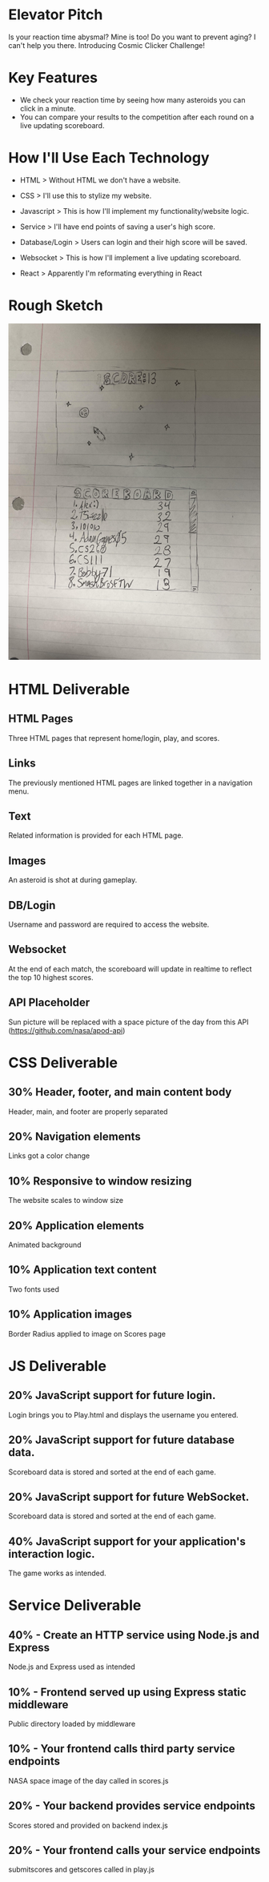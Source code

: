 # Elevator Pitch

Is your reaction time abysmal? Mine is too! Do you want to prevent aging? I can't help you there. Introducing Cosmic Clicker Challenge!

# Key Features

- We check your reaction time by seeing how many asteroids you can click in a minute.
- You can compare your results to the competition after each round on a live updating scoreboard.

# How I'll Use Each Technology

- HTML > Without HTML we don't have a website.

- CSS > I'll use this to stylize my website.

- Javascript > This is how I'll implement my functionality/website logic.

- Service > I'll have end points of saving a user's high score.

- Database/Login > Users can login and their high score will be saved.

- Websocket > This is how I'll implement a live updating scoreboard.

- React > Apparently I'm reformating everything in React

# Rough Sketch

![UGLY](cs260startupsketch.jpg)

# HTML Deliverable

## HTML Pages

Three HTML pages that represent home/login, play, and scores.

## Links

The previously mentioned HTML pages are linked together in a navigation menu.

## Text

Related information is provided for each HTML page.

## Images

An asteroid is shot at during gameplay.

## DB/Login

Username and password are required to access the website.

## Websocket

At the end of each match, the scoreboard will update in realtime to reflect the top 10 highest scores.

## API Placeholder

Sun picture will be replaced with a space picture of the day from this API (https://github.com/nasa/apod-api)

# CSS Deliverable

## 30% Header, footer, and main content body

Header, main, and footer are properly separated

## 20% Navigation elements

Links got a color change

## 10% Responsive to window resizing

The website scales to window size

## 20% Application elements

Animated background

## 10% Application text content

Two fonts used

## 10% Application images

Border Radius applied to image on Scores page

# JS Deliverable

## 20% JavaScript support for future login.

Login brings you to Play.html and displays the username you entered.

## 20% JavaScript support for future database data.

Scoreboard data is stored and sorted at the end of each game.

## 20% JavaScript support for future WebSocket.

Scoreboard data is stored and sorted at the end of each game.

## 40% JavaScript support for your application's interaction logic.

The game works as intended.

# Service Deliverable

## 40% - Create an HTTP service using Node.js and Express

Node.js and Express used as intended

## 10% - Frontend served up using Express static middleware

Public directory loaded by middleware

## 10% - Your frontend calls third party service endpoints

NASA space image of the day called in scores.js

## 20% - Your backend provides service endpoints

Scores stored and provided on backend index.js

## 20% - Your frontend calls your service endpoints

submitscores and getscores called in play.js
